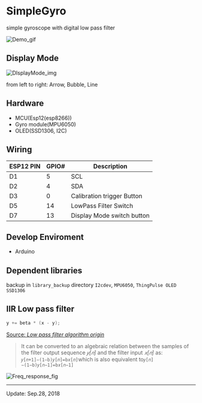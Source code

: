 # SimpleGyro

simple gyroscope with digital low pass filter

![Demo_gif](https://github.com/kw81634dr/SimpleGyro/blob/main/images/OLED_Demo.gif)

## Display Mode

![DIsplayMode_img](https://github.com/kw81634dr/SimpleGyro/blob/main/images/DisplayMode.png)

from left to right: Arrow, Bubble, Line

## Hardware

+ MCU(Esp12(esp8266))
+ Gyro module(MPU6050)
+ OLED(SSD1306, I2C)

## Wiring

| ESP12 PIN | GPIO# | Description                |
|-----------|-------|----------------------------|
| D1        | 5     | SCL                        |
| D2        | 4     | SDA                        |
| D3        | 0     | Calibration trigger Button |
| D5        | 14    | LowPass Filter Switch      |
| D7        | 13    | Display Mode switch button |

## Develop Enviroment

+ Arduino

## Dependent libraries

backup in `library_backup` directory
`I2cdev`, `MPU6050`, `ThingPulse OLED SSD1306`

## IIR Low pass filter

```c
y += beta * (x - y);
```

[Source: *Low pass filter algorithm origin*](https://dsp.stackexchange.com/questions/41854/low-pass-filter-algorithm-origin)

>It can be converted to an algebraic relation between the samples of the filter output sequence *𝑦[𝑛]* and the filter input *𝑥[𝑛]* as:
`𝑦[𝑛+1]−(1−b)𝑦[𝑛]=b𝑥[𝑛]`which is also equivalent to`𝑦[𝑛]−(1−b)𝑦[𝑛−1]=b𝑥[𝑛−1]`

![Freq_response_fig](https://i.stack.imgur.com/fnQMX.png)

---
Update: Sep.28, 2018

